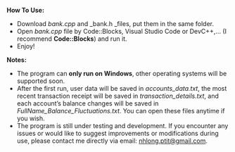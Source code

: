 **How To Use:**
- Download _bank.cpp_ and _bank.h _files, put them in the same folder.
- Open _bank.cpp_ file by Code::Blocks, Visual Studio Code or DevC++,... (I recommend **Code::Blocks**) and run it.
- Enjoy!

**Notes:**
- The program can **only run on Windows**, other operating systems will be supported soon.
- After the first run, user data will be saved in _accounts_data.txt_, the most recent transaction receipt will be saved in _transaction_details.txt_, and each account’s balance changes will be saved in _FullName_Balance_Fluctuations.txt_. You can open these files anytime if you wish.
- The program is still under testing and development. If you encounter any issues or would like to suggest improvements or modifications during use, please contact me directly via email: nhlong.ptit@gmail.com.
